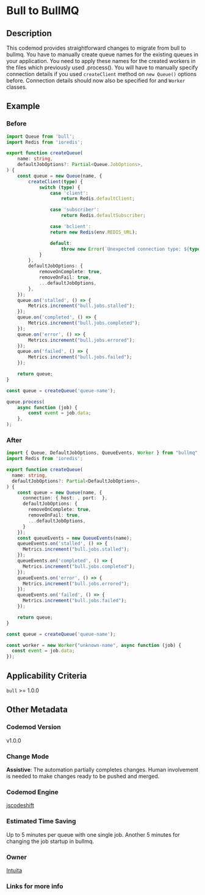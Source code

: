 # Bull to BullMQ

## Description

This codemod provides straightforward changes to migrate from bull to bullmq.
You have to manually create queue names for the existing queues in your application.
You need to apply these names for the created workers in the files which previously used .process().
You will have to manually specify connection details if you used `createClient` method on `new Queue()` options before. Connection details should now also be specified for and `Worker` classes.

## Example

### Before

```ts
import Queue from 'bull';
import Redis from 'ioredis';

export function createQueue(
	name: string,
	defaultJobOptions?: Partial<Queue.JobOptions>,
) {
	const queue = new Queue(name, {
		createClient(type) {
			switch (type) {
				case 'client':
					return Redis.defaultClient;

				case 'subscriber':
					return Redis.defaultSubscriber;

				case 'bclient':
			    return new Redis(env.REDIS_URL);

				default:
					throw new Error(`Unexpected connection type: ${type}`);
			}
		},
		defaultJobOptions: {
			removeOnComplete: true,
			removeOnFail: true,
			...defaultJobOptions,
		},
	});
	queue.on('stalled', () => {
		Metrics.increment("bull.jobs.stalled");
	});
	queue.on('completed', () => {
		Metrics.increment("bull.jobs.completed");
	});
	queue.on('error', () => {
		Metrics.increment("bull.jobs.errored");
	});
	queue.on('failed', () => {
		Metrics.increment("bull.jobs.failed");
	});

	return queue;
}

const queue = createQueue('queue-name');

queue.process(
	async function (job) {
		const event = job.data;
	},
);

```

### After

```ts
import { Queue, DefaultJobOptions, QueueEvents, Worker } from "bullmq";
import Redis from 'ioredis';

export function createQueue(
  name: string,
  defaultJobOptions?: Partial<DefaultJobOptions>,
) {
    const queue = new Queue(name, {
      connection: { host: , port:  },
      defaultJobOptions: {
        removeOnComplete: true,
        removeOnFail: true,
        ...defaultJobOptions,
      }
    });
    const queueEvents = new QueueEvents(name);
    queueEvents.on('stalled', () => {
      Metrics.increment("bull.jobs.stalled");
    });
    queueEvents.on('completed', () => {
      Metrics.increment("bull.jobs.completed");
    });
    queueEvents.on('error', () => {
      Metrics.increment("bull.jobs.errored");
    });
    queueEvents.on('failed', () => {
      Metrics.increment("bull.jobs.failed");
    });

    return queue;
}

const queue = createQueue('queue-name');

const worker = new Worker("unknown-name", async function (job) {
  const event = job.data;
});
```

## Applicability Criteria

`bull` >= 1.0.0

## Other Metadata

### Codemod Version

v1.0.0

### Change Mode

**Assistive**: The automation partially completes changes. Human involvement is needed to make changes ready to be pushed and merged.

### **Codemod Engine**

[jscodeshift](https://github.com/facebook/jscodeshift)

### Estimated Time Saving

Up to 5 minutes per queue with one single job.
Another 5 minutes for changing the job startup in bullmq.

### Owner

[Intuita](https://github.com/intuita-inc)

### Links for more info


